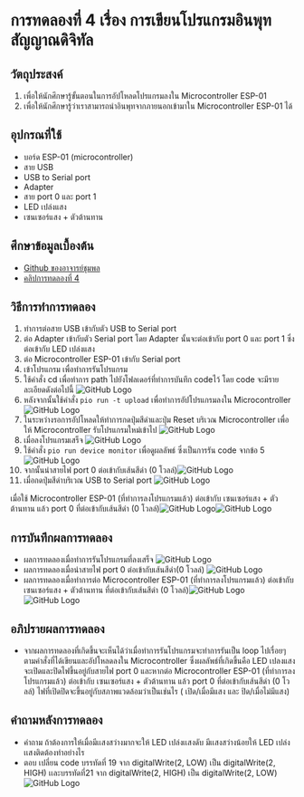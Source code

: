 # การทดลองที่ 4 เรื่อง การเขียนโปรแกรมอินพุทสัญญาณดิจิทัล
## วัตถุประสงค์
1. เพื่อให้นักศึกษารู้ขั้นตอนในการอัปโหลดโปรแกรมลงใน Microcontroller ESP-01
2. เพื่อให้นักศึกษารู้ว่าเราสามารถนำอินพุทจากภายนอกเข้ามาใน Microcontroller ESP-01 ได้
## อุปกรณที่ใช้
* บอร์ด ESP-01 (microcontroller)
* สาย USB
* USB to Serial port
* Adapter
* สาย port 0 และ port 1
* LED เปล่งแสง
* เซนเซอร์แสง + ตัวต้านทาน
## ศึกษาข้อมูลเบื้องต้น
* [Github ของอาจารย์ชุมพล](https://github.com/choompol-boonmee/lab63b)
* [คลิปการทดลองที่ 4](https://www.youtube.com/watch?v=nFqoZT26U5k)
## วิธีการทำการทดลอง
 1. ทำการต่อสาย USB เข้ากับตัว USB to Serial port 
 2. ต่อ Adapter เข้ากับตัว Serial port โดย Adapter นั้นจะต่อเข้ากับ port 0 และ port 1 ซึ่งต่อเข้ากับ LED เปล่งแสง
 3. ต่อ Microcontroller ESP-01 เข้ากับ Serial port 
 4. เข้าโปรแกรม เพื่อทำการรันโปรแกรม 
 5. ใช้คำสั่ง cd เพื่อทำการ path ไปยังโฟลเดอร์ที่ทำการบันทึก codeไว้ โดย code จะมีรายละเอียดดังต่อไปนี้ ![GitHub Logo](https://github.com/chanipamuk/lab63b/blob/main/image/Lab4/LAB4_%E0%B9%92%E0%B9%91%E0%B9%90%E0%B9%93%E0%B9%92%E0%B9%93_0.jpg?raw=true)
 6. หลังจากนั้นใช้คำสั่ง `pio run -t upload` เพื่อทำการอัปโปรแกรมลงใน Microcontroller ![GitHub Logo](https://github.com/chanipamuk/lab63b/blob/main/image/Lab4/LAB4_%E0%B9%92%E0%B9%91%E0%B9%90%E0%B9%93%E0%B9%92%E0%B9%93_1.jpg?raw=true)
 7. ในระหว่างรอการอัปโหลดให้ทำการกดปุ่มสีดำและปุ่ม Reset บริเวณ Microcontroller เพื่อให้ Microcontroller รับโปรแกรมใหม่เข้าไป ![GitHub Logo](https://github.com/chanipamuk/lab63b/blob/main/image/Lab4/LAB4_%E0%B9%92%E0%B9%91%E0%B9%90%E0%B9%93%E0%B9%92%E0%B9%93_2.jpg?raw=true)
 8. เมื่อลงโปรแกรมเสร็จ ![GitHub Logo](https://github.com/chanipamuk/lab63b/blob/main/image/Lab4/LAB4_%E0%B9%92%E0%B9%91%E0%B9%90%E0%B9%93%E0%B9%92%E0%B9%93_3.jpg?raw=true)
 9. ใช้คำสั่ง `pio run device monitor` เพื่อดูผลลัพธ์ ซึ่งเป็นการรัน code จากข้อ 5 ![GitHub Logo](https://github.com/chanipamuk/lab63b/blob/main/image/Lab4/LAB4_%E0%B9%92%E0%B9%91%E0%B9%90%E0%B9%93%E0%B9%92%E0%B9%93_4.jpg?raw=true)
 10. จากนั้นนำสายไฟ port 0 ต่อเข้ากับเส้นสีดำ (0 โวลล์)![GitHub Logo](https://github.com/chanipamuk/lab63b/blob/main/image/Lab4/LAB4_%E0%B9%92%E0%B9%91%E0%B9%90%E0%B9%93%E0%B9%92%E0%B9%93_5.jpg?raw=true)
 11. เมื่อกดปุ่มสีดำบริเวณ USB to Serial port ![GitHub Logo](https://github.com/chanipamuk/lab63b/blob/main/image/Lab4/LAB4_%E0%B9%92%E0%B9%91%E0%B9%90%E0%B9%93%E0%B9%92%E0%B9%93_6.jpg?raw=true)
 
 เมื่อใช้ Microcontroller ESP-01 (ที่ทำการลงโปรแกรมแล้ว) ต่อเข้ากับ เซนเซอร์แสง + ตัวต้านทาน แล้ว port 0 ที่ต่อเข้ากับเส้นสีดำ (0 โวลล์)![GitHub Logo](https://github.com/chanipamuk/lab63b/blob/main/image/Lab4/LAB4_%E0%B9%92%E0%B9%91%E0%B9%90%E0%B9%93%E0%B9%92%E0%B9%93_7.jpg?raw=true)![GitHub Logo](https://github.com/chanipamuk/lab63b/blob/main/image/Lab4/LAB4_%E0%B9%92%E0%B9%91%E0%B9%90%E0%B9%93%E0%B9%92%E0%B9%93_8.jpg?raw=true)
## การบันทึกผลการทดลอง
* ผลการทดลองเมื่อทำการรันโปรแกรมที่ลงเสร็จ ![GitHub Logo](https://github.com/chanipamuk/lab63b/blob/main/image/Lab4/LAB4_%E0%B9%92%E0%B9%91%E0%B9%90%E0%B9%93%E0%B9%92%E0%B9%93_4.jpg?raw=true)
* ผลการทดลองเมื่อนำสายไฟ port 0 ต่อเข้ากับเส้นสีดำ(0 โวลล์) ![GitHub Logo](https://github.com/chanipamuk/lab63b/blob/main/image/Lab4/LAB4_%E0%B9%92%E0%B9%91%E0%B9%90%E0%B9%93%E0%B9%92%E0%B9%93_5.jpg?raw=true)
* ผลการทดลองเมื่อทำการต่อ Microcontroller ESP-01 (ที่ทำการลงโปรแกรมแล้ว) ต่อเข้ากับ เซนเซอร์แสง + ตัวต้านทาน ที่ต่อเข้ากับเส้นสีดำ (0 โวลล์)![GitHub Logo](https://github.com/chanipamuk/lab63b/blob/main/image/Lab4/LAB4_%E0%B9%92%E0%B9%91%E0%B9%90%E0%B9%93%E0%B9%92%E0%B9%93_7.jpg?raw=true)![GitHub Logo](https://github.com/chanipamuk/lab63b/blob/main/image/Lab4/LAB4_%E0%B9%92%E0%B9%91%E0%B9%90%E0%B9%93%E0%B9%92%E0%B9%93_8.jpg?raw=true)
## อภิปรายผลการทดลอง
* จากผลการทดลองที่เกิดขึ้นจะเห็นได้ว่าเมื่อทำการรันโปรแกรมจะทำการรันเป็น loop ไปเรื่อยๆตามคำสั่งที่ได้เขียนและอัปโหลดลงใน Microcontroller ซึ่งผลลัพธ์ที่เกิดขึ้นคือ LED เปลงแสงจะเปิดและปิดไฟขึ้นอยู่กับสายไฟ port 0  และหากต่อ Microcontroller ESP-01 (ที่ทำการลงโปรแกรมแล้ว) ต่อเข้ากับ เซนเซอร์แสง + ตัวต้านทาน แล้ว port 0 ที่ต่อเข้ากับเส้นสีดำ (0 โวลล์) ไฟที่เปิดปิดจะขึ้นอยู่กับสภาพแวดล้อมว่าเป็นเช่นไร ( เปิด/เมื่อมีแสง และ ปิด/เมื่อไม่มีแสง)
## คำถามหลังการทดลอง
* คำถาม ถ้าต้องการให้เมื่อมีเเสงสว่างมากจะให้ LED เปล่งเเสงดับ มีเเสงสว่างน้อยให้ LED เปล่งเเสงติดต้องทำอย่างไร
* ตอบ เปลี่ยน code บรรทัดที่ 19 จาก digitalWrite(2, LOW) เป็น digitalWrite(2, HIGH) เเละบรรทัดที่21 จาก digitalWrite(2, HIGH) เป็น digitalWrite(2, LOW)![GitHub Logo](https://github.com/chanipamuk/lab63b/blob/main/image/Lab4/LAB4_%E0%B9%92%E0%B9%91%E0%B9%90%E0%B9%93%E0%B9%92%E0%B9%93_0.jpg?raw=true)

